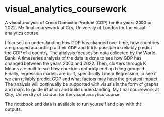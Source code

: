 # visual_analytics_coursework

A visual analysis of Gross Domestic Product (GDP) for the years 2000 to 2022. My final coursework at City, University of London for the visual analytics course

I focused on understanding how GDP has changed over time, how countries are grouped according to their GDP and if it is possible to reliably predict the GDP of a country. The analysis focuses on data collected by the World Bank. A timeseries analysis of the data is done to see how GDP has changed between the years 2000 and 2022. Then, clusters through K Means are built to see how countries naturally end up being grouped. Finally, regression models are built, specifically Linear Regression, to see if we can reliably predict GDP and what factors may have the greatest impact. The analysis will continually be supported with visuals in the form of graphs and maps to guide intuition and build understanding.
My final coursework at City, University of London for the visual analytics course

The notebook and data is available to run yourself and play with the outputs. 
